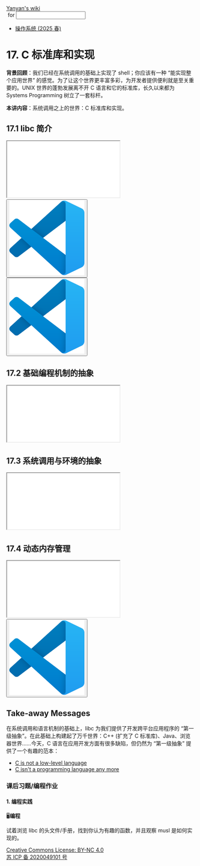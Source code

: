 <!DOCTYPE html><html><head><meta charSet="utf-8"/><meta name="viewport" content="width=device-width"/><title>Yanyan&#x27;s Wiki</title><link rel="stylesheet" href="https://cdn.jsdelivr.net/npm/katex@0.16.9/dist/katex.min.css"/><link rel="stylesheet" href="https://cdnjs.cloudflare.com/ajax/libs/highlight.js/11.6.0/styles/default.min.css"/><meta name="next-head-count" content="5"/><link rel="preload" href="../../_next/static/css/e993edd6a18ef4f0.css" as="style"/><link rel="stylesheet" href="../../_next/static/css/e993edd6a18ef4f0.css" data-n-g=""/><noscript data-n-css=""></noscript><script defer="" nomodule="" src="../../_next/static/chunks/polyfills-c67a75d1b6f99dc8.js"></script><script src="../../_next/static/chunks/webpack-f73d82589f972e7d.js" defer=""></script><script src="../../_next/static/chunks/framework-66d32731bdd20e83.js" defer=""></script><script src="../../_next/static/chunks/main-3929bf55b0f13a18.js" defer=""></script><script src="../../_next/static/chunks/pages/_app-00b06920b385caf1.js" defer=""></script><script src="../../_next/static/chunks/pages/[[...index]]-877ec949b69be209.js" defer=""></script><script src="../../_next/static/a2FwJzUPGFGc0QcwaUr13/_buildManifest.js" defer=""></script><script src="../../_next/static/a2FwJzUPGFGc0QcwaUr13/_ssgManifest.js" defer=""></script></head><body><div id="__next"><div class="bg-slate-300/10"><div class="sticky top-0 z-40 w-full backdrop-blur flex-none border-b border-slate-900/10 bg-white/75 supports-backdrop-blur:bg-white/60"><div class="max-w-8xl mx-auto"><div class="py-4 border-b border-slate-900/10 lg:px-8 lg:border-0 dark:border-slate-300/10 mx-4 lg:mx-0"><div class="relative flex items-center"><a href="../../index.html">Yanyan&#x27;s wiki</a><form class="text-xs text-slate-500"> for <input type="text" name="token" class="font-mono text-xs w-16" maxLength="8"/></form><div class="relative hidden lg:flex items-center ml-4 pl-4 border-l"><nav class="text-sm leading-6 font-semibold text-slate-700 dark:text-slate-200"><ul class="flex space-x-8"><li><a class="hover:text-sky-500 dark:hover:text-sky-400" href="../2025/index.html">操作系统 (2025 春)</a></li></ul></nav></div></div></div></div></div><div class="container mx-auto max-w-5xl flex flex-col min-h-screen px-4"><div class="wiki bg-neutral-200/10"><h1>17. C 标准库和实现</h1>
<p><strong>背景回顾</strong>：我们已经在系统调用的基础上实现了 shell；你应该有一种 “能实现整个应用世界” 的感觉。为了让这个世界更丰富多彩，为开发者提供便利就是至关重要的。UNIX 世界的蓬勃发展离不开 C 语言和它的标准库，长久以来都为 Systems Programming 树立了一套标杆。</p>
<p><strong>本讲内容</strong>：系统调用之上的世界：C 标准库和实现。</p>
<h2>17.1 libc 简介</h2>
<div class="mx-20"><div class="text-center"><div class="slideshow w-full aspect-[4/3]"><iframe class="w-full h-full" src="slides/17.1.html"></iframe></div></div></div>
<div class="box blue-box"><div><span class="float-left text-4xl mr-3 mt-2"><button class="hover:bg-blue-300 text-white font-bold px-2 rounded"><img class="w-10" src="../img/vscode.svg"/></button></span><span class="font-serif text-lg border-b border-slate-600"><b></b></span><div class="font-serif pt-2"><div></div></div></div></div>
<div class="box blue-box"><div><span class="float-left text-4xl mr-3 mt-2"><button class="hover:bg-blue-300 text-white font-bold px-2 rounded"><img class="w-10" src="../img/vscode.svg"/></button></span><span class="font-serif text-lg border-b border-slate-600"><b></b></span><div class="font-serif pt-2"><div></div></div></div></div>
<h2>17.2 基础编程机制的抽象</h2>
<div class="mx-20"><div class="text-center"><div class="slideshow w-full aspect-[4/3]"><iframe class="w-full h-full" src="slides/17.2.html"></iframe></div></div></div>
<h2>17.3 系统调用与环境的抽象</h2>
<div class="mx-20"><div class="text-center"><div class="slideshow w-full aspect-[4/3]"><iframe class="w-full h-full" src="slides/17.3.html"></iframe></div></div></div>
<h2>17.4 动态内存管理</h2>
<div class="mx-20"><div class="text-center"><div class="slideshow w-full aspect-[4/3]"><iframe class="w-full h-full" src="slides/17.4.html"></iframe></div></div></div>
<div class="box blue-box"><div><span class="float-left text-4xl mr-3 mt-2"><button class="hover:bg-blue-300 text-white font-bold px-2 rounded"><img class="w-10" src="../img/vscode.svg"/></button></span><span class="font-serif text-lg border-b border-slate-600"><b></b></span><div class="font-serif pt-2"><div></div></div></div></div>
<h2>Take-away Messages</h2>
<p>在系统调用和语言机制的基础上，libc 为我们提供了开发跨平台应用程序的 “第一级抽象”。在此基础上构建起了万千世界：C++ (扩充了 C 标准库)、Java、浏览器世界……今天，C 语言在应用开发方面有很多缺陷，但仍然为 “第一级抽象” 提供了一个有趣的范本：</p>
<ul>
<li><a href="https://dl.acm.org/doi/pdf/10.1145/3209212">C is not a low-level language</a></li>
<li><a href="https://gankra.github.io/blah/c-isnt-a-language/">C isn&#x27;t a programming language any more</a></li>
</ul>
<h3>课后习题/编程作业</h3>
<h4>1. 编程实践</h4>
<div class="box blue-box"><div><span class="float-left text-4xl mr-3 mt-2">🖥️</span><span class="font-serif text-lg border-b border-slate-600"><b>编程</b></span><div class="font-serif pt-2"><p>试着浏览 libc 的头文件/手册，找到你认为有趣的函数，并且观察 musl 是如何实现的。</p></div></div></div></div></div><div class="bg-neutral-100 text-center text-neutral-600 dark:bg-neutral-600 dark:text-neutral-200 lg:text-left"><div class="bg-neutral-200 p-6 text-center dark:bg-neutral-700"><a rel="license" href="http://creativecommons.org/licenses/by-nc/4.0/">Creative Commons License: BY-NC 4.0</a><br/><a href="https://beian.miit.gov.cn/">苏 ICP 备 2020049101 号</a></div></div></div></div><script id="__NEXT_DATA__" type="application/json">{"props":{"pageProps":{"source":{"compiledSource":"/*@jsxRuntime automatic @jsxImportSource react*/\nconst {Fragment: _Fragment, jsx: _jsx, jsxs: _jsxs} = arguments[0];\nconst {useMDXComponents: _provideComponents} = arguments[0];\nfunction _createMdxContent(props) {\n  const _components = Object.assign({\n    h1: \"h1\",\n    p: \"p\",\n    strong: \"strong\",\n    h2: \"h2\",\n    ul: \"ul\",\n    li: \"li\",\n    a: \"a\",\n    h3: \"h3\",\n    h4: \"h4\"\n  }, _provideComponents(), props.components), {Slideshow, Demo, Box} = _components;\n  if (!Box) _missingMdxReference(\"Box\", true);\n  if (!Demo) _missingMdxReference(\"Demo\", true);\n  if (!Slideshow) _missingMdxReference(\"Slideshow\", true);\n  return _jsxs(_Fragment, {\n    children: [_jsx(_components.h1, {\n      children: \"17. C 标准库和实现\"\n    }), \"\\n\", _jsxs(_components.p, {\n      children: [_jsx(_components.strong, {\n        children: \"背景回顾\"\n      }), \"：我们已经在系统调用的基础上实现了 shell；你应该有一种 “能实现整个应用世界” 的感觉。为了让这个世界更丰富多彩，为开发者提供便利就是至关重要的。UNIX 世界的蓬勃发展离不开 C 语言和它的标准库，长久以来都为 Systems Programming 树立了一套标杆。\"]\n    }), \"\\n\", _jsxs(_components.p, {\n      children: [_jsx(_components.strong, {\n        children: \"本讲内容\"\n      }), \"：系统调用之上的世界：C 标准库和实现。\"]\n    }), \"\\n\", _jsx(_components.h2, {\n      children: \"17.1 libc 简介\"\n    }), \"\\n\", _jsx(Slideshow, {\n      url: \"slides/17.1.html\"\n    }), \"\\n\", _jsx(Demo, {\n      path: \"virt/sh\"\n    }), \"\\n\", _jsx(Demo, {\n      path: \"virt/musl-demos\"\n    }), \"\\n\", _jsx(_components.h2, {\n      children: \"17.2 基础编程机制的抽象\"\n    }), \"\\n\", _jsx(Slideshow, {\n      url: \"slides/17.2.html\"\n    }), \"\\n\", _jsx(_components.h2, {\n      children: \"17.3 系统调用与环境的抽象\"\n    }), \"\\n\", _jsx(Slideshow, {\n      url: \"slides/17.3.html\"\n    }), \"\\n\", _jsx(_components.h2, {\n      children: \"17.4 动态内存管理\"\n    }), \"\\n\", _jsx(Slideshow, {\n      url: \"slides/17.4.html\"\n    }), \"\\n\", _jsx(Demo, {\n      path: \"virt/mmap\"\n    }), \"\\n\", _jsx(_components.h2, {\n      children: \"Take-away Messages\"\n    }), \"\\n\", _jsx(_components.p, {\n      children: \"在系统调用和语言机制的基础上，libc 为我们提供了开发跨平台应用程序的 “第一级抽象”。在此基础上构建起了万千世界：C++ (扩充了 C 标准库)、Java、浏览器世界……今天，C 语言在应用开发方面有很多缺陷，但仍然为 “第一级抽象” 提供了一个有趣的范本：\"\n    }), \"\\n\", _jsxs(_components.ul, {\n      children: [\"\\n\", _jsx(_components.li, {\n        children: _jsx(_components.a, {\n          href: \"https://dl.acm.org/doi/pdf/10.1145/3209212\",\n          children: \"C is not a low-level language\"\n        })\n      }), \"\\n\", _jsx(_components.li, {\n        children: _jsx(_components.a, {\n          href: \"https://gankra.github.io/blah/c-isnt-a-language/\",\n          children: \"C isn't a programming language any more\"\n        })\n      }), \"\\n\"]\n    }), \"\\n\", _jsx(_components.h3, {\n      children: \"课后习题/编程作业\"\n    }), \"\\n\", _jsx(_components.h4, {\n      children: \"1. 编程实践\"\n    }), \"\\n\", _jsx(Box, {\n      logo: \"🖥️\",\n      title: \"编程\",\n      children: _jsx(_components.p, {\n        children: \"试着浏览 libc 的头文件/手册，找到你认为有趣的函数，并且观察 musl 是如何实现的。\"\n      })\n    })]\n  });\n}\nfunction MDXContent(props = {}) {\n  const {wrapper: MDXLayout} = Object.assign({}, _provideComponents(), props.components);\n  return MDXLayout ? _jsx(MDXLayout, Object.assign({}, props, {\n    children: _jsx(_createMdxContent, props)\n  })) : _createMdxContent(props);\n}\nreturn {\n  default: MDXContent\n};\nfunction _missingMdxReference(id, component) {\n  throw new Error(\"Expected \" + (component ? \"component\" : \"object\") + \" `\" + id + \"` to be defined: you likely forgot to import, pass, or provide it.\");\n}\n","frontmatter":{},"scope":{}},"frontmatter":{}},"__N_SSG":true},"page":"/[[...index]]","query":{"index":["OS","2024","lect17.md"]},"buildId":"a2FwJzUPGFGc0QcwaUr13","isFallback":false,"gsp":true,"scriptLoader":[]}</script></body></html>